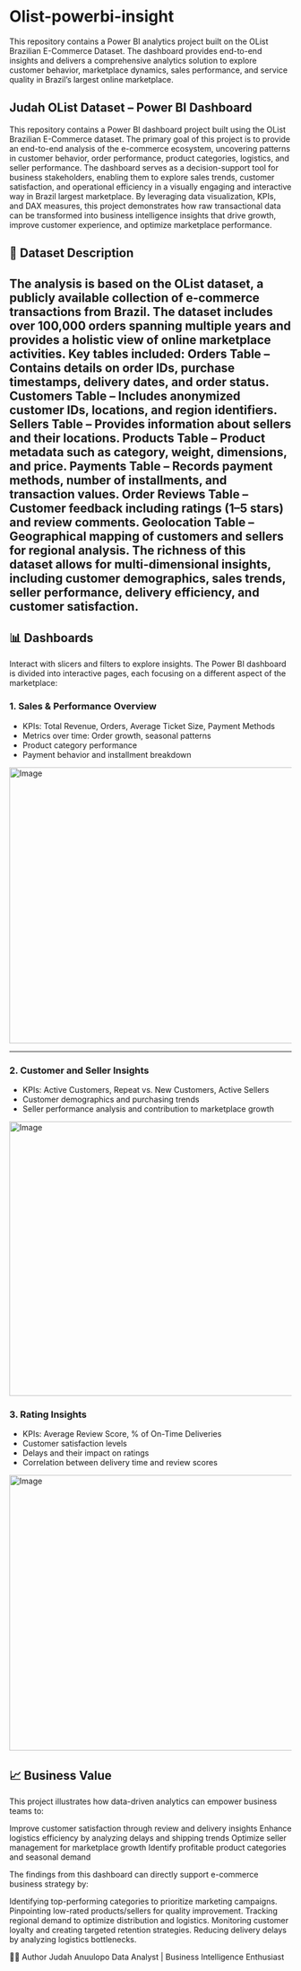 # Olist-powerbi-insight
This repository contains a Power BI analytics project built on the OList Brazilian E-Commerce Dataset. The dashboard provides end-to-end insights and delivers a comprehensive analytics solution to explore customer behavior, marketplace dynamics, sales performance, and service quality in Brazil’s largest online marketplace.

## Judah OList Dataset – Power BI Dashboard
This repository contains a Power BI dashboard project built using the OList Brazilian E-Commerce dataset. The primary goal of this project is to provide an end-to-end analysis of the e-commerce ecosystem, uncovering patterns in customer behavior, order performance, product categories, logistics, and seller performance. The dashboard serves as a decision-support tool for business stakeholders, enabling them to explore sales trends, customer satisfaction, and operational efficiency in a visually engaging and interactive way in Brazil largest marketplace. By leveraging data visualization, KPIs, and DAX measures, this project demonstrates how raw transactional data can be transformed into business intelligence insights that drive growth, improve customer experience, and optimize marketplace performance.

## 📂 Dataset Description
The analysis is based on the OList dataset, a publicly available collection of e-commerce transactions from Brazil. The dataset includes over 100,000 orders spanning multiple years and provides a holistic view of online marketplace activities.
Key tables included:
Orders Table – Contains details on order IDs, purchase timestamps, delivery dates, and order status.
Customers Table – Includes anonymized customer IDs, locations, and region identifiers.
Sellers Table – Provides information about sellers and their locations.
Products Table – Product metadata such as category, weight, dimensions, and price.
Payments Table – Records payment methods, number of installments, and transaction values.
Order Reviews Table – Customer feedback including ratings (1–5 stars) and review comments.
Geolocation Table – Geographical mapping of customers and sellers for regional analysis.
The richness of this dataset allows for multi-dimensional insights, including customer demographics, sales trends, seller performance, delivery efficiency, and customer satisfaction.
---

## 📊 Dashboards
Interact with slicers and filters to explore insights.
The Power BI dashboard is divided into interactive pages, each focusing on a different aspect of the marketplace:
### 1. Sales & Performance Overview
- KPIs: Total Revenue, Orders, Average Ticket Size, Payment Methods
- Metrics over time: Order growth, seasonal patterns
- Product category performance
- Payment behavior and installment breakdown
  
<img width="880" height="492" alt="Image" src="https://github.com/user-attachments/assets/ff3a73b1-e062-4e30-8829-66cfe4899b68" />

---

### 2. Customer and Seller Insights
- KPIs: Active Customers, Repeat vs. New Customers, Active Sellers
- Customer demographics and purchasing trends
- Seller performance analysis and contribution to marketplace growth

<img width="883" height="489" alt="Image" src="https://github.com/user-attachments/assets/1882cfa7-2d45-44c9-82b8-54878eb23aca" />

### 3. Rating Insights
- KPIs: Average Review Score, % of On-Time Deliveries
- Customer satisfaction levels
- Delays and their impact on ratings
- Correlation between delivery time and review scores

<img width="888" height="491" alt="Image" src="https://github.com/user-attachments/assets/36b37387-83a3-411c-a583-9c3264a6da99" />

## 📈 Business Value
This project illustrates how data-driven analytics can empower business teams to:

Improve customer satisfaction through review and delivery insights
Enhance logistics efficiency by analyzing delays and shipping trends
Optimize seller management for marketplace growth
Identify profitable product categories and seasonal demand

The findings from this dashboard can directly support e-commerce business strategy by:

Identifying top-performing categories to prioritize marketing campaigns.
Pinpointing low-rated products/sellers for quality improvement.
Tracking regional demand to optimize distribution and logistics.
Monitoring customer loyalty and creating targeted retention strategies.
Reducing delivery delays by analyzing logistics bottlenecks.

🧑‍💻 Author
Judah Anuulopo
Data Analyst | Business Intelligence Enthusiast




